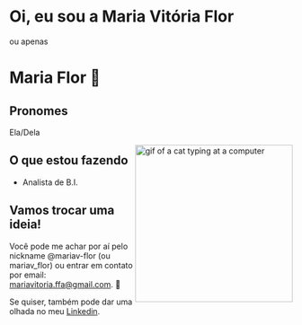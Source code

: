 # Oi, eu sou a Maria Vitória Flor 
ou apenas 

# Maria Flor 🌻

## Pronomes
Ela/Dela

<img align = 'right' alt = "gif of a cat typing at a computer" src ="https://media.giphy.com/media/13HBDT4QSTpveU/giphy.gif" 
width = "280"/>

## O que estou fazendo

- Analista de B.I.

## Vamos trocar uma ideia!

Você pode me achar por aí pelo nickname @mariav-flor (ou mariav_flor) ou entrar em contato por email: mariavitoria.ffa@gmail.com. 💌

Se quiser, também pode dar uma olhada no meu [Linkedin](https://www.linkedin.com/in/mariavitoria).
